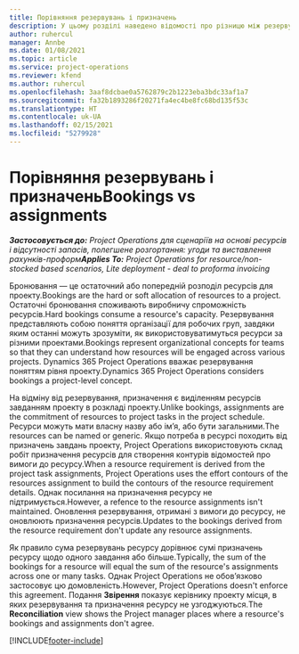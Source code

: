```yaml
---
title: Порівняння резервувань і призначень
description: У цьому розділі наведено відомості про різницю між резервуваннями ресурсів і призначеннями ресурсів.
author: ruhercul
manager: Annbe
ms.date: 01/08/2021
ms.topic: article
ms.service: project-operations
ms.reviewer: kfend
ms.author: ruhercul
ms.openlocfilehash: 3aaf8dcbae0a5762879c2b1223eba3bdc33af1a7
ms.sourcegitcommit: fa32b1893286f20271fa4ec4be8fc68bd135f53c
ms.translationtype: HT
ms.contentlocale: uk-UA
ms.lasthandoff: 02/15/2021
ms.locfileid: "5279928"
---
```

# <a name="bookings-vs-assignments"></a><span data-ttu-id="a4592-103">Порівняння резервувань і призначень</span><span class="sxs-lookup"><span data-stu-id="a4592-103">Bookings vs assignments</span></span>

<span data-ttu-id="a4592-104">_**Застосовується до:** Project Operations для сценаріїв на основі ресурсів і відсутності запасів, полегшене розгортання: угоди та виставлення рахунків-проформ_</span><span class="sxs-lookup"><span data-stu-id="a4592-104">_**Applies To:** Project Operations for resource/non-stocked based scenarios, Lite deployment - deal to proforma invoicing_</span></span>

<span data-ttu-id="a4592-105">Бронювання — це остаточний або попередній розподіл ресурсів для проекту.</span><span class="sxs-lookup"><span data-stu-id="a4592-105">Bookings are the hard or soft allocation of resources to a project.</span></span> <span data-ttu-id="a4592-106">Остаточні бронювання споживають виробничу спроможність ресурсів.</span><span class="sxs-lookup"><span data-stu-id="a4592-106">Hard bookings consume a resource's capacity.</span></span> <span data-ttu-id="a4592-107">Резервування представляють собою поняття організації для робочих груп, завдяки яким останні можуть зрозуміти, як використовуватимуться ресурси за різними проектами.</span><span class="sxs-lookup"><span data-stu-id="a4592-107">Bookings represent organizational concepts for teams so that they can understand how resources will be engaged across various projects.</span></span> <span data-ttu-id="a4592-108">Dynamics 365 Project Operations вважає резервування поняттям рівня проекту.</span><span class="sxs-lookup"><span data-stu-id="a4592-108">Dynamics 365 Project Operations considers bookings a project-level concept.</span></span> 

<span data-ttu-id="a4592-109">На відміну від резервування, призначення є виділенням ресурсів завданням проекту в розкладі проекту.</span><span class="sxs-lookup"><span data-stu-id="a4592-109">Unlike bookings, assignments are the commitment of resources to project tasks in the project schedule.</span></span> <span data-ttu-id="a4592-110">Ресурси можуть мати власну назву або ім’я, або бути загальними.</span><span class="sxs-lookup"><span data-stu-id="a4592-110">The resources can be named or generic.</span></span>  <span data-ttu-id="a4592-111">Якщо потреба в ресурсі походить від призначень завдань проекту, Project Operations використовують склад робіт призначення ресурсів для створення контурів відомостей про вимоги до ресурсу.</span><span class="sxs-lookup"><span data-stu-id="a4592-111">When a resource requirement is derived from the project task assignments, Project Operations uses the effort contours of the resources assignment to build the contours of the resource requirement details.</span></span> <span data-ttu-id="a4592-112">Однак посилання на призначення ресурсу не підтримується.</span><span class="sxs-lookup"><span data-stu-id="a4592-112">However, a refence to the resource assignments isn't maintained.</span></span> <span data-ttu-id="a4592-113">Оновлення резервування, отримані з вимоги до ресурсу, не оновлюють призначення ресурсів.</span><span class="sxs-lookup"><span data-stu-id="a4592-113">Updates to the bookings derived from the resource requirement don't update any resource assignments.</span></span>

<span data-ttu-id="a4592-114">Як правило сума резервувань ресурсу дорівнює сумі призначень ресурсу щодо одного завдання або більше.</span><span class="sxs-lookup"><span data-stu-id="a4592-114">Typically, the sum of the bookings for a resource will equal the sum of the resource's assignments across one or many tasks.</span></span> <span data-ttu-id="a4592-115">Однак Project Operations не обов’язково застосовує цю домовленість.</span><span class="sxs-lookup"><span data-stu-id="a4592-115">However, Project Operations doesn't enforce this agreement.</span></span> <span data-ttu-id="a4592-116">Подання **Звірення** показує керівнику проекту місця, в яких резервування та призначення ресурсу не узгоджуються.</span><span class="sxs-lookup"><span data-stu-id="a4592-116">The **Reconciliation** view shows the Project manager places where a resource's bookings and assignments don't agree.</span></span>




[!INCLUDE[footer-include](../includes/footer-banner.md)]